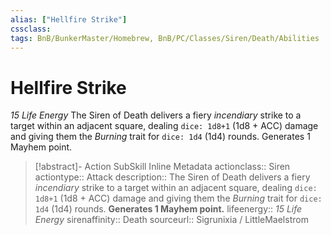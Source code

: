 ```yaml
---
alias: ["Hellfire Strike"]
cssclass: 
tags: BnB/BunkerMaster/Homebrew, BnB/PC/Classes/Siren/Death/Abilities
---
```

# Hellfire Strike
_15 Life Energy_
The Siren of Death delivers a fiery _incendiary_ strike to a target within an adjacent square, dealing `dice: 1d8+1` (1d8 + ACC) damage and giving them the _Burning_ trait for `dice: 1d4` (1d4) rounds. Generates 1 Mayhem point.

>[!abstract]- Action SubSkill Inline Metadata
> actionclass:: Siren
> actiontype:: Attack
> description:: The Siren of Death delivers a fiery _incendiary_ strike to a target within an adjacent square, dealing `dice: 1d8+1` (1d8 + ACC) damage and giving them the _Burning_ trait for `dice: 1d4` (1d4) rounds. __Generates 1 Mayhem point.__
> lifeenergy:: _15 Life Energy_
> sirenaffinity:: Death
> sourceurl:: Sigrunixia / LittleMaelstrom
